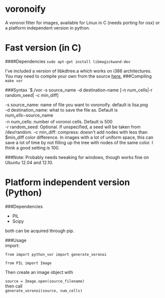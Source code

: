 voronoify
=========

A voronoi filter for images, available for Linux in C (needs porting for osx) or a platform independent version in python.

Fast version (in C)
=========
####Dependencies 
`sudo apt-get install libmagickwand-dev`

I've included a version of libkdtree.a which works on i386 architectures. You may need to compile your own from the source [here.](https://code.google.com/p/kdtree/downloads/detail?name=kdtree-0.5.6.tar.gz&can=2&q="Title")
###Compiling 
`make vor`

###Syntax
`$./vor -s source_name -d destination-name [-n num_cells|-r random_seed| -c min_diff]

-s source_name: name of file you want to voronoify. default is lisa.png  
-d destination_name: what to save the file as. Default is $num_cells-$source_name  
-n num_cells: number of voronoi cells. Default is 500  
-r random_seed: Optional. If unspecified, a seed will be taken from /dev/random.
-c min_diff: compress: doesn't add nodes with less than $min_diff color difference. In images with a lot of uniform space, this can save a lot of time by not filling up the tree with nodes of the same color. I think a good setting is 100.

###Note: 
Probably needs tweaking for windows, though works fine on Ubuntu 12.04 and 12.10.

Platform independent version (Python)
=======
###Dependencies 
* PIL
* Scipy

both can be acquired through pip. 

###Usage  
import:

`from import python_vor import generate_voronoi`

`from PIL import Image`

Then create an image object with

`source = Image.open(source_filename)`  
then call  
`generate_voronoi(source, num_cells)`  

